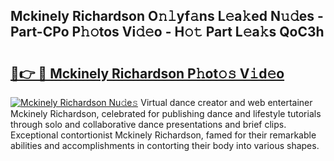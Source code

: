## Mckinely Richardson O𝚗𝚕yf𝚊ns L𝚎a𝚔ed N𝚞𝚍es - Part-CPo P𝚑𝚘tos Vi𝚍𝚎o - H𝚘𝚝 Part L𝚎a𝚔s QoC3h

# <h2><a href="http://kf0fweg.oniu.top/?m=Mckinely+Richardson">🔗👉 🔴 Mckinely Richardson P𝚑ot𝚘𝚜 V𝚒d𝚎o</a></h2>

[![Mckinely Richardson Nu𝚍e𝚜](https://i.imgur.com/0qMVB7G.gif)](http://kf0fweg.oniu.top/?m=Mckinely+Richardson)
Virtual dance creator and web entertainer Mckinely Richardson, celebrated for publishing dance and lifestyle tutorials through solo and collaborative dance presentations and brief clips. Exceptional contortionist Mckinely Richardson, famed for their remarkable abilities and accomplishments in contorting their body into various shapes.  
